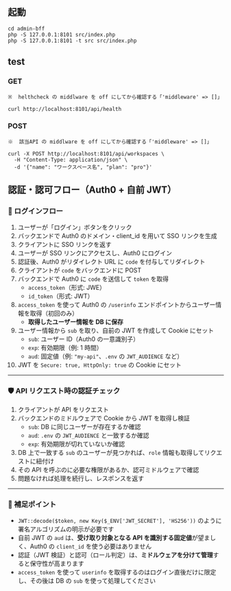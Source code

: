 ## 起動

```
cd admin-bff
php -S 127.0.0.1:8101 src/index.php
php -S 127.0.0.1:8101 -t src src/index.php
```

## test

### GET

```
※  helthcheck の middlware を off にしてから確認する「'middleware' => []」

curl http://localhost:8101/api/health
```

### POST

```
※  該当API の middlware を off にしてから確認する「'middleware' => []」

curl -X POST http://localhost:8101/api/workspaces \
  -H "Content-Type: application/json" \
  -d '{"name": "ワークスペース名", "plan": "pro"}'
```

## 認証・認可フロー（Auth0 + 自前 JWT）

### 🔐 ログインフロー

1. ユーザーが「ログイン」ボタンをクリック
2. バックエンドで Auth0 のドメイン・client_id を用いて SSO リンクを生成
3. クライアントに SSO リンクを返す
4. ユーザーが SSO リンクにアクセスし、Auth0 にログイン
5. 認証後、Auth0 がリダイレクト URL に `code` を付与してリダイレクト
6. クライアントが `code` をバックエンドに POST
7. バックエンドで Auth0 に `code` を送信して `token` を取得
   - `access_token`（形式: JWE）
   - `id_token`（形式: JWT）
8. `access_token` を使って Auth0 の `/userinfo` エンドポイントからユーザー情報を取得（初回のみ）
   - **取得したユーザー情報を DB に保存**
9. ユーザー情報から `sub` を取り、自前の JWT を作成して Cookie にセット
   - `sub`: ユーザー ID（Auth0 の一意識別子）
   - `exp`: 有効期限（例: 1 時間）
   - `aud`: 固定値（例: `"my-api"`、`.env` の `JWT_AUDIENCE` など）
10. JWT を `Secure: true, HttpOnly: true` の Cookie にセット

---

### 🛡 API リクエスト時の認証チェック

1. クライアントが API をリクエスト
2. バックエンドのミドルウェアで Cookie から JWT を取得し検証
   - `sub`: DB に同じユーザーが存在するか確認
   - `aud`: `.env` の `JWT_AUDIENCE` と一致するか確認
   - `exp`: 有効期限が切れていないか確認
3. DB 上で一致する `sub` のユーザーが見つかれば、`role` 情報も取得してリクエストに紐付け
4. その API を呼ぶのに必要な権限があるか、認可ミドルウェアで確認
5. 問題なければ処理を続行し、レスポンスを返す

---

### 🔧 補足ポイント

- `JWT::decode($token, new Key($_ENV['JWT_SECRET'], 'HS256'))` のように署名アルゴリズムの明示が必要です
- 自前 JWT の `aud` は、**受け取り対象となる API を識別する固定値**が望ましく、Auth0 の `client_id` を使う必要はありません
- 認証（JWT 検証）と認可（ロール判定）は、**ミドルウェアを分けて管理**すると保守性が高まります
- `access_token` を使って `userinfo` を取得するのはログイン直後だけに限定し、その後は DB の `sub` を使って処理してください
